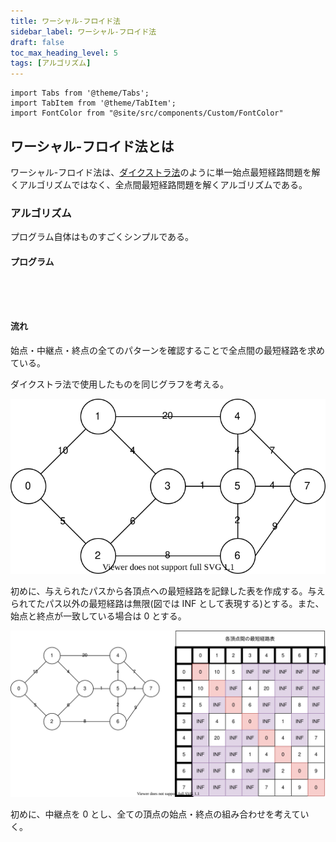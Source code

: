 ```yaml
---
title: ワーシャル-フロイド法
sidebar_label: ワーシャル-フロイド法
draft: false
toc_max_heading_level: 5
tags: [アルゴリズム]
---
```


```mdx-code-block
import Tabs from '@theme/Tabs';
import TabItem from '@theme/TabItem';
import FontColor from "@site/src/components/Custom/FontColor"
```

## ワーシャル-フロイド法とは

ワーシャル-フロイド法は、[ダイクストラ法](/docs/Algorithm/dijkstra)のように単一始点最短経路問題を解くアルゴリズムではなく、全点間最短経路問題を解くアルゴリズムである。

### アルゴリズム

プログラム自体はものすごくシンプルである。

#### プログラム

<Tabs groupId="code">
<TabItem value="python" label="Python" default>

```python title="warshall-floyd.py"



```

</TabItem>
  <TabItem value="C++" label="C++">

```cpp title="warshall-floyd.cpp"

```

  </TabItem>
  <TabItem value="C#" label="C#">

```csharp title="warshall-floyd.cs"

```

  </TabItem>
</Tabs>

#### 流れ

始点・中継点・終点の全てのパターンを確認することで全点間の最短経路を求めている。

ダイクストラ法で使用したものを同じグラフを考える。

![ワーシャル-フロイド法](/img/svg/Algorithm/warshall-floyd/warshall-floyd-1.drawio.svg "ワーシャル-フロイド法")

初めに、与えられたパスから各頂点への最短経路を記録した表を作成する。与えられてたパス以外の最短経路は無限(図では INF として表現する)とする。また、始点と終点が一致している場合は 0 とする。

![ワーシャル-フロイド法2](/img/svg/Algorithm/warshall-floyd/warshall-floyd-2.drawio.svg "ワーシャル-フロイド法2")

初めに、中継点を 0 とし、全ての頂点の始点・終点の組み合わせを考えていく。
